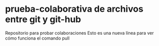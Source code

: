 # prueba-colaborativa de archivos entre git y git-hub

Repositorio para probar colaboraciones
Esto es una nueva línea para ver cómo funciona el comando pull
